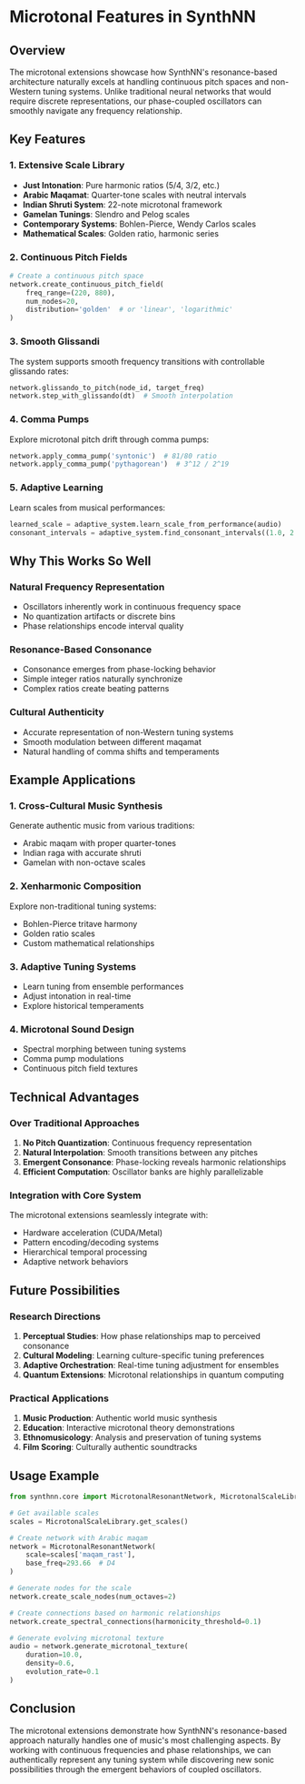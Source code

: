 # Microtonal Features in SynthNN

## Overview

The microtonal extensions showcase how SynthNN's resonance-based architecture naturally excels at handling continuous pitch spaces and non-Western tuning systems. Unlike traditional neural networks that would require discrete representations, our phase-coupled oscillators can smoothly navigate any frequency relationship.

## Key Features

### 1. **Extensive Scale Library**
- **Just Intonation**: Pure harmonic ratios (5/4, 3/2, etc.)
- **Arabic Maqamat**: Quarter-tone scales with neutral intervals
- **Indian Shruti System**: 22-note microtonal framework
- **Gamelan Tunings**: Slendro and Pelog scales
- **Contemporary Systems**: Bohlen-Pierce, Wendy Carlos scales
- **Mathematical Scales**: Golden ratio, harmonic series

### 2. **Continuous Pitch Fields**
```python
# Create a continuous pitch space
network.create_continuous_pitch_field(
    freq_range=(220, 880),
    num_nodes=20,
    distribution='golden'  # or 'linear', 'logarithmic'
)
```

### 3. **Smooth Glissandi**
The system supports smooth frequency transitions with controllable glissando rates:
```python
network.glissando_to_pitch(node_id, target_freq)
network.step_with_glissando(dt)  # Smooth interpolation
```

### 4. **Comma Pumps**
Explore microtonal pitch drift through comma pumps:
```python
network.apply_comma_pump('syntonic')  # 81/80 ratio
network.apply_comma_pump('pythagorean')  # 3^12 / 2^19
```

### 5. **Adaptive Learning**
Learn scales from musical performances:
```python
learned_scale = adaptive_system.learn_scale_from_performance(audio)
consonant_intervals = adaptive_system.find_consonant_intervals((1.0, 2.0))
```

## Why This Works So Well

### Natural Frequency Representation
- Oscillators inherently work in continuous frequency space
- No quantization artifacts or discrete bins
- Phase relationships encode interval quality

### Resonance-Based Consonance
- Consonance emerges from phase-locking behavior
- Simple integer ratios naturally synchronize
- Complex ratios create beating patterns

### Cultural Authenticity
- Accurate representation of non-Western tuning systems
- Smooth modulation between different maqamat
- Natural handling of comma shifts and temperaments

## Example Applications

### 1. **Cross-Cultural Music Synthesis**
Generate authentic music from various traditions:
- Arabic maqam with proper quarter-tones
- Indian raga with accurate shruti
- Gamelan with non-octave scales

### 2. **Xenharmonic Composition**
Explore non-traditional tuning systems:
- Bohlen-Pierce tritave harmony
- Golden ratio scales
- Custom mathematical relationships

### 3. **Adaptive Tuning Systems**
- Learn tuning from ensemble performances
- Adjust intonation in real-time
- Explore historical temperaments

### 4. **Microtonal Sound Design**
- Spectral morphing between tuning systems
- Comma pump modulations
- Continuous pitch field textures

## Technical Advantages

### Over Traditional Approaches
1. **No Pitch Quantization**: Continuous frequency representation
2. **Natural Interpolation**: Smooth transitions between any pitches
3. **Emergent Consonance**: Phase-locking reveals harmonic relationships
4. **Efficient Computation**: Oscillator banks are highly parallelizable

### Integration with Core System
The microtonal extensions seamlessly integrate with:
- Hardware acceleration (CUDA/Metal)
- Pattern encoding/decoding systems
- Hierarchical temporal processing
- Adaptive network behaviors

## Future Possibilities

### Research Directions
1. **Perceptual Studies**: How phase relationships map to perceived consonance
2. **Cultural Modeling**: Learning culture-specific tuning preferences
3. **Adaptive Orchestration**: Real-time tuning adjustment for ensembles
4. **Quantum Extensions**: Microtonal relationships in quantum computing

### Practical Applications
1. **Music Production**: Authentic world music synthesis
2. **Education**: Interactive microtonal theory demonstrations
3. **Ethnomusicology**: Analysis and preservation of tuning systems
4. **Film Scoring**: Culturally authentic soundtracks

## Usage Example

```python
from synthnn.core import MicrotonalResonantNetwork, MicrotonalScaleLibrary

# Get available scales
scales = MicrotonalScaleLibrary.get_scales()

# Create network with Arabic maqam
network = MicrotonalResonantNetwork(
    scale=scales['maqam_rast'],
    base_freq=293.66  # D4
)

# Generate nodes for the scale
network.create_scale_nodes(num_octaves=2)

# Create connections based on harmonic relationships
network.create_spectral_connections(harmonicity_threshold=0.1)

# Generate evolving microtonal texture
audio = network.generate_microtonal_texture(
    duration=10.0,
    density=0.6,
    evolution_rate=0.1
)
```

## Conclusion

The microtonal extensions demonstrate how SynthNN's resonance-based approach naturally handles one of music's most challenging aspects. By working with continuous frequencies and phase relationships, we can authentically represent any tuning system while discovering new sonic possibilities through the emergent behaviors of coupled oscillators. 